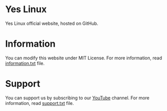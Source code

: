 # Yes Linux
Yes Linux official website, hosted on GitHub.

# Information
You can modify this website under MIT License.
For more information, read [information.txt](https://github.com/Yes-Linux/Yes-Linux/blob/main/information.txt) file.

# Support
You can support us by subscribing to our [YouTube](https://www.youtube.com/channel/UCK5CmrTYMzWXLGUMHAQxCDA) channel.
For more information, read [support.txt](https://github.com/Yes-Linux/Yes-Linux/blob/main/support.txt) file.

